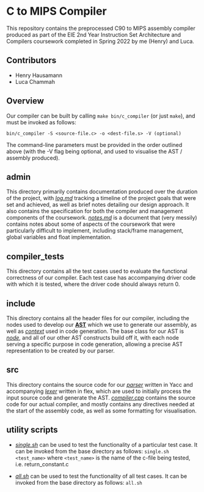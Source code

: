C to MIPS Compiler
==================

This repository contains the preprocessed C90 to MIPS assembly compiler produced as part of the EIE 2nd Year Instruction Set Architecture and Compilers coursework completed in Spring 2022 by me (Henry) and Luca. 

Contributors
------------
- Henry Hausamann
- Luca Chammah


Overview
--------
Our compiler can be built by calling `make bin/c_compiler` (or just `make`), and must be invoked as follows:

    bin/c_compiler -S <source-file.c> -o <dest-file.s> -V (optional)

The command-line parameters must be provided in the order outlined above (with the -V flag being optional, and used to visualise the AST / assembly produced).


admin
-----
This directory primarily contains documentation produced over the duration of the project, with [*log.md*](admin/log.md) tracking a timeline of the project goals that were set and achieved, as well as brief notes detailing our design approach. It also contains the specification for both the compiler and management components of the coursework. [*notes.md*](admin/notes.md) is a document that (very messily) contains notes about some of aspects of the coursework that were particularly difficult to implement, including stack/frame management, global variables and float implementation.


compiler_tests
--------------
This directory contains all the test cases used to evaluate the functional correctness of our compiler. Each test case has accompanying driver code with which it is tested, where the driver code should always return 0.

include
-------
This directory contains all the header files for our compiler, including the nodes used to develop our [**AST**](include/ast) which we use to generate our assembly, as well as [*context*](include/ast/context.hpp) used in code generation. The base class for our AST is [*node*](include/ast/ast_node.hpp), and all of our other AST constructs build off it, with each node serving a specific purpose in code generation, allowing a precise AST representation to be created by our parser.

src
---
This directory contains the source code for our [*parser*](src/parser.y) written in Yacc and accompanying [*lexer*](src/lexer.flex) written in flex, which are used to initially process the input source code and generate the AST. [*compiler.cpp*](src/compiler.cpp) contains the source code for our actual compiler, and mostly contains any directives needed at the start of the assembly code, as well as some formatting for visualisation.

utility scripts
-----------------------------

- [*single.sh*](single.sh) can be used to test the functionality of a particular test case. It can be invoked from the base directory as follows:
`single.sh <test_name>`
where `<test_name>` is the name of the c-file being tested, i.e. return_constant.c

- [*all.sh*](all.sh) can be used to test the functionality of all test cases. It can be invoked from the base directory as follows:
`all.sh`



